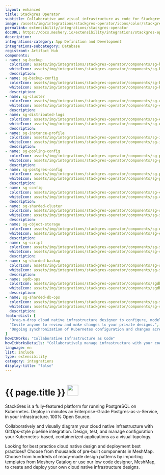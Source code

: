 ```yaml
---
layout: enhanced
title: Stackgres Operator
subtitle: Collaborative and visual infrastructure as code for Stackgres Operator
image: /assets/img/integrations/stackgres-operator/icons/color/stackgres-operator-color.svg
permalink: extensibility/integrations/stackgres-operator
docURL: https://docs.meshery.io/extensibility/integrations/stackgres-operator
description: 
integrations-category: App Definition and Development
integrations-subcategory: Database
registrant: Artifact Hub
components: 
- name: sg-backup
  colorIcon: assets/img/integrations/stackgres-operator/components/sg-backup/icons/color/sg-backup-color.svg
  whiteIcon: assets/img/integrations/stackgres-operator/components/sg-backup/icons/white/sg-backup-white.svg
  description: 
- name: sg-backup-config
  colorIcon: assets/img/integrations/stackgres-operator/components/sg-backup-config/icons/color/sg-backup-config-color.svg
  whiteIcon: assets/img/integrations/stackgres-operator/components/sg-backup-config/icons/white/sg-backup-config-white.svg
  description: 
- name: sg-cluster
  colorIcon: assets/img/integrations/stackgres-operator/components/sg-cluster/icons/color/sg-cluster-color.svg
  whiteIcon: assets/img/integrations/stackgres-operator/components/sg-cluster/icons/white/sg-cluster-white.svg
  description: 
- name: sg-distributed-logs
  colorIcon: assets/img/integrations/stackgres-operator/components/sg-distributed-logs/icons/color/sg-distributed-logs-color.svg
  whiteIcon: assets/img/integrations/stackgres-operator/components/sg-distributed-logs/icons/white/sg-distributed-logs-white.svg
  description: 
- name: sg-instance-profile
  colorIcon: assets/img/integrations/stackgres-operator/components/sg-instance-profile/icons/color/sg-instance-profile-color.svg
  whiteIcon: assets/img/integrations/stackgres-operator/components/sg-instance-profile/icons/white/sg-instance-profile-white.svg
  description: 
- name: sg-pooling-config
  colorIcon: assets/img/integrations/stackgres-operator/components/sg-pooling-config/icons/color/sg-pooling-config-color.svg
  whiteIcon: assets/img/integrations/stackgres-operator/components/sg-pooling-config/icons/white/sg-pooling-config-white.svg
  description: 
- name: sg-postgres-config
  colorIcon: assets/img/integrations/stackgres-operator/components/sg-postgres-config/icons/color/sg-postgres-config-color.svg
  whiteIcon: assets/img/integrations/stackgres-operator/components/sg-postgres-config/icons/white/sg-postgres-config-white.svg
  description: 
- name: sg-config
  colorIcon: assets/img/integrations/stackgres-operator/components/sg-config/icons/color/sg-config-color.svg
  whiteIcon: assets/img/integrations/stackgres-operator/components/sg-config/icons/white/sg-config-white.svg
  description: 
- name: sg-sharded-cluster
  colorIcon: assets/img/integrations/stackgres-operator/components/sg-sharded-cluster/icons/color/sg-sharded-cluster-color.svg
  whiteIcon: assets/img/integrations/stackgres-operator/components/sg-sharded-cluster/icons/white/sg-sharded-cluster-white.svg
  description: 
- name: sg-object-storage
  colorIcon: assets/img/integrations/stackgres-operator/components/sg-object-storage/icons/color/sg-object-storage-color.svg
  whiteIcon: assets/img/integrations/stackgres-operator/components/sg-object-storage/icons/white/sg-object-storage-white.svg
  description: 
- name: sg-script
  colorIcon: assets/img/integrations/stackgres-operator/components/sg-script/icons/color/sg-script-color.svg
  whiteIcon: assets/img/integrations/stackgres-operator/components/sg-script/icons/white/sg-script-white.svg
  description: 
- name: sg-sharded-backup
  colorIcon: assets/img/integrations/stackgres-operator/components/sg-sharded-backup/icons/color/sg-sharded-backup-color.svg
  whiteIcon: assets/img/integrations/stackgres-operator/components/sg-sharded-backup/icons/white/sg-sharded-backup-white.svg
  description: 
- name: sgdb-ops
  colorIcon: assets/img/integrations/stackgres-operator/components/sgdb-ops/icons/color/sgdb-ops-color.svg
  whiteIcon: assets/img/integrations/stackgres-operator/components/sgdb-ops/icons/white/sgdb-ops-white.svg
  description: 
- name: sg-sharded-db-ops
  colorIcon: assets/img/integrations/stackgres-operator/components/sg-sharded-db-ops/icons/color/sg-sharded-db-ops-color.svg
  whiteIcon: assets/img/integrations/stackgres-operator/components/sg-sharded-db-ops/icons/white/sg-sharded-db-ops-white.svg
  description: 
featureList: [
  "Drag-n-drop cloud native infrastructure designer to configure, model, and deploy your workloads.",
  "Invite anyone to review and make changes to your private designs.",
  "Ongoing synchronization of Kubernetes configuration and changes across any number of clusters."
]
howItWorks: "Collaborative Infrastructure as Code"
howItWorksDetails: "Collaboratively manage infrastructure with your coworkers synchronously sharing the same designs."
language: en
list: include
type: extensibility
category: integrations
display-title: "false"
---
```

<h1>{{ page.title }} <img src="{{ page.image }}" style="width: 35px; height: 35px;" /></h1>

<p>
StackGres is a fully-featured platform for running PostgreSQL on Kubernetes.
Deploy in minutes an Enterprise-Grade Postgres-as-a-Service, in your infrastructure.
100% Open Source.
</p>
<p>
    Collaboratively and visually diagram your cloud native infrastructure with GitOps-style pipeline integration. Design, test, and manage configuration your Kubernetes-based, containerized applications as a visual topology.
</p>
<p>
    Looking for best practice cloud native design and deployment best practices? Choose from thousands of pre-built components in MeshMap. Choose from hundreds of ready-made design patterns by importing templates from Meshery Catalog or use our low code designer, MeshMap, to create and deploy your own cloud native infrastructure designs.
</p>
